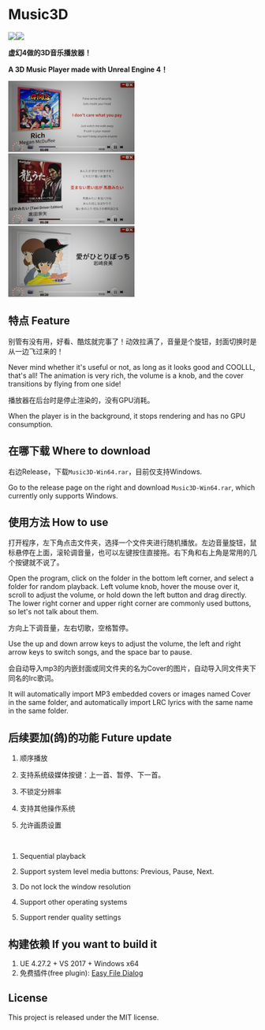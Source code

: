 # Music3D

<img src="https://img.shields.io/badge/version-0.1-green" align="left" width="" /><img src="https://img.shields.io/badge/license-MIT-green.svg?style=flat" align="left" width="" /></br>



**虚幻4做的3D音乐播放器！**

**A 3D Music Player made with Unreal Engine 4！**

<img src="screenshots/2.jpg" style="zoom: 25%;" />

<img src="screenshots/1.jpg" style="zoom: 25%;" />

<img src="screenshots/3.jpg" style="zoom: 25%;" />

## 特点 Feature

别管有没有用，好看、酷炫就完事了！动效拉满了，音量是个旋钮，封面切换时是从一边飞过来的！

Never mind whether it's useful or not, as long as it looks good and COOLLL, that's all! The animation is very rich, the volume is a knob, and the cover transitions by flying from one side!

播放器在后台时是停止渲染的，没有GPU消耗。

When the player is in the background, it stops rendering and has no GPU consumption.

## 在哪下载 Where to download

右边Release，下载`Music3D-Win64.rar`，目前仅支持Windows.

Go to the release page on the right and download `Music3D-Win64.rar`, which currently only supports Windows.

## 使用方法 How to use

打开程序，左下角点击文件夹，选择一个文件夹进行随机播放。左边音量旋钮，鼠标悬停在上面，滚轮调音量，也可以左键按住直接拖。右下角和右上角是常用的几个按键就不说了。

Open the program, click on the folder in the bottom left corner, and select a folder for random playback. Left volume knob, hover the mouse over it, scroll to adjust the volume, or hold down the left button and drag directly. The lower right corner and upper right corner are commonly used buttons, so let's not talk about them.

方向上下调音量，左右切歌，空格暂停。

Use the up and down arrow keys to adjust the volume, the left and right arrow keys to switch songs, and the space bar to pause.

会自动导入mp3的内嵌封面或同文件夹的名为Cover的图片，自动导入同文件夹下同名的lrc歌词。

It will automatically import MP3 embedded covers or images named Cover in the same folder, and automatically import LRC lyrics with the same name in the same folder.

## 后续要加(鸽)的功能 Future update

1. 顺序播放

2. 支持系统级媒体按键：上一首、暂停、下一首。

3. 不锁定分辨率

4. 支持其他操作系统

5. 允许画质设置

</br>

1. Sequential playback

2. Support system level media buttons: Previous, Pause, Next.

3. Do not lock the window resolution

4. Support other operating systems

5. Support render quality settings



## 构建依赖 If you want to build it

1. UE 4.27.2 + VS 2017 + Windows x64
2. 免费插件(free plugin): [Easy File Dialog](https://fab.com/s/cd9f3136efee)



## License

This project is released under the MIT license.
